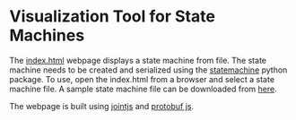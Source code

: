 # Visualization Tool for State Machines

The [index.html](index.html) webpage displays a state machine from file. The
state machine needs to be created and serialized using the
[statemachine](../statemachine) python package. To use, open the index.html from
a browser and select a state machine file. A sample state machine file can be
downloaded from [here](../../../examples/sandwich/sandwich.pbfsm).

The webpage is built using [jointjs](https://github.com/clientIO/joint) and
[protobuf js](https://github.com/protocolbuffers/protobuf/tree/master/js).
